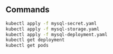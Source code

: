 

## Commands 

```bash
kubectl apply -f mysql-secret.yaml
kubectl apply -f mysql-storage.yaml
kubectl apply -f mysql-deployment.yaml
kubectl get deployment
kubectl get pods
```
